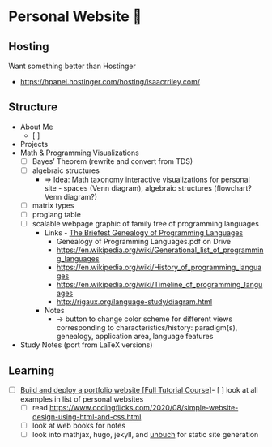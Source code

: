 # Personal Website 🌱


## Hosting

Want something better than Hostinger


* https://hpanel.hostinger.com/hosting/isaacrriley.com/


## Structure


* About Me
    - [ ]  
* Projects
* Math & Programming Visualizations
    - [ ]  Bayes’ Theorem (rewrite and convert from TDS)
    - [ ]  algebraic structures
        - ⇒ Idea: Math taxonomy interactive visualizations for personal site - spaces (Venn diagram), algebraic structures (flowchart? Venn diagram?)
    - [ ]  matrix types
    - [ ]  proglang table
    - [ ]  scalable webpage graphic of family tree of programming languages
        - Links            - [The Briefest Genealogy of Programming Languages](http://www.martinrinehart.com/pages/genealogy-programming-languages.html)
            - Genealogy of Programming Languages.pdf on Drive
            - https://en.wikipedia.org/wiki/Generational_list_of_programming_languages
            - https://en.wikipedia.org/wiki/History_of_programming_languages
            - https://en.wikipedia.org/wiki/Timeline_of_programming_languages
            - http://rigaux.org/language-study/diagram.html
        - Notes
            - → button to change color scheme for different views corresponding to characteristics/history: paradigm(s), genealogy, application area, language features
* Study Notes (port from LaTeX versions)


## Learning
* [ ]  [Build and deploy a portfolio website [Full Tutorial Course]](https://www.youtube.com/watch?v=_xkSvufmjEs)- [ ]  look at all examples in list of personal websites
     - [ ]  read https://www.codingflicks.com/2020/08/simple-website-design-using-html-and-css.html
     - [ ]  look at web books for notes
     - [ ]  look into mathjax, hugo, jekyll, and [unbuch](https://github.com/mrtzh/unbuch) for static site generation